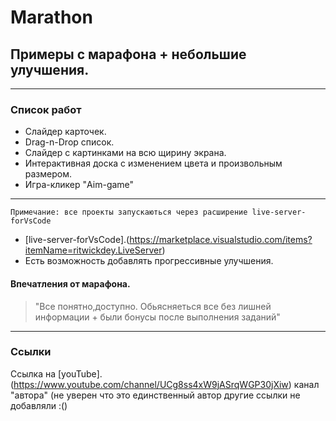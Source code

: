 # Marathon
## Примеры с марафона + небольшие улучшения.
***
### Список работ
- Слайдер карточек.
- Drag-n-Drop список.
- Слайдер с картинками на всю щирину экрана.
- Интерактивная доска с изменением цвета и произвольным размером.
- Игра-кликер "Aim-game"
***
```Примечание: все проекты запускаються через расширение live-server-forVsCode``` 
- [live-server-forVsCode].(https://marketplace.visualstudio.com/items?itemName=ritwickdey.LiveServer)
- Есть возможность добавлять прогрессивные улучшения.
#### Впечатления от марафона.
>"Все понятно,доступно. Обьясняеться все без лишней информации + были бонусы после выполнения заданий" 
***
### Ссылки 
Ссылка на [youTube].(https://www.youtube.com/channel/UCg8ss4xW9jASrqWGP30jXiw) канал "автора" (не уверен что это единственный автор другие ссылки не добавляли :() 
